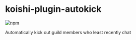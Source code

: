 # koishi-plugin-autokick

[![npm](https://img.shields.io/npm/v/koishi-plugin-autokick?style=flat-square)](https://www.npmjs.com/package/koishi-plugin-autokick)

Automatically kick out guild members who least recently chat
